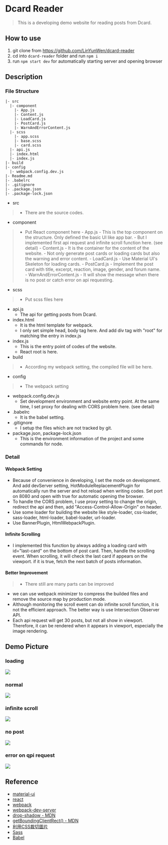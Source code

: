 # Dcard Reader

> This is a developing demo website for reading posts from Dcard.

## How to use
1. git clone from https://github.com/LinYunWen/dcard-reader
2. cd into `dcard-reader` folder and run `npm i`
3. run `npm start dev` for automatically starting server and opening browser

## Description
### File Structure

```
|- src
  |- component
    |- App.js
    |- Content.js
    |- LoadCard.js
    |- PostCard.js
    |- WarnAndErrorContent.js
  |- scss
    |- app.scss
    |- base.scss
    |- card.scss
  |- api.js
  |- index.html
  |- index.js
|- build
|- config
  |- webpack.config.dev.js
|- Readme.md
|- .babelrc
|- .gitignore
|- .package.json
|- .package-lock.json
```
- src
> - There are the source codes.
  - component
  > - Put React component here
    - App.js
      - This is the top component on the structure. Only defined the basic UI like app bar.
      - But I implemented first api request and infinite scroll function here. (see detail)
    - Content.js
      - It is the container for the content of the website.
      - Not only generate post cards or loading cards but also the warning and error content.
    - LoadCard.js
      - Use Material UI's Skeleton for loading cards.
    - PostCard.js
      - Implement the post card with title, excerpt, reaction, image, gender, and forum name.
    - WarnAndErrorContent.js
      - It will show the message when there is no post or catch error on api requesting.
  - scss
  > - Put scss files here
  - api.js
    - The api for getting posts from Dcard.
  - index.html
    - It is the html template for webpack.
    - I only set simple head, body tag here. And add div tag with "root" for matching the entry in index.js
  - index.js
    - This is the entry point of codes of the website.
    - React root is here.
- build
> - According my webpack setting, the compiled file will be here.
- config
> - The webpack setting
  - webpack.config.dev.js
    - Set development environment and website entry point. At the same time, I set proxy for dealing with CORS problem here. (see detail)
- .babelrc
  - It is the babel setting.
- .gitignore
  - I setup the files which are not tracked by git.
- package.json, package-lock.json
  - This is the environment information of the project and some commands for node.

### Detail
#### Webpack Setting
- Because of convenience in developing, I set the mode on development. And add devServer setting, HotModuleReplacementPlugin for automatically run the server and hot reload when writing codes. Set port on 8080 and open with true for automatic opening the browser.
- To handle the CORS problem, I use proxy setting to change the origin, redirect the api and then, add "Access-Control-Allow-Origin" on header.
- Use some loader for building the website like style-loader, css-loader, sass-loader, html-loader, babel-loader, url-loader.
- Use BannerPlugin, HtmlWebpackPlugin.

#### Infinite Scrolling
- I implemented this function by always adding a loading card with id="last-card" on the bottom of post card. Then, handle the scrolling event. When scrolling, it will check the last card if appears on the viewport. if it is true, fetch the next batch of posts information.

#### Better Improvement
> - There still are many parts can be improved
- we can use webpack minimizer to compress the builded files and remove the source map by production mode.
- Although monitoring the scroll event can do infinite scroll function, it is not the efficient approach. The better way is use Intersection Observer API.
- Each api request will get 30 posts, but not all show in viewport. Therefore, it can be rendered when it appears in viewport, especially the image rendering.

## Demo Picture
### loading
![](https://i.imgur.com/MUw7Mok.png)
### normal
![](https://i.imgur.com/53VcLmT.png)
### infinite scroll
![](https://imgur.com/AVNCseB)
### no post
![](https://i.imgur.com/F54VWP5.png)
### error on qpi request
![](https://i.imgur.com/5DfUo48.png)

## Reference
- [material-ui](https://material-ui.com/)
- [react](https://zh-hant.reactjs.org/)
- [webpack](https://webpack.js.org/guides/development/)
- [webpack-dev-server](https://webpack.js.org/configuration/dev-server/)
- [drop-shadow - MDN](https://developer.mozilla.org/en-US/docs/Web/CSS/filter-function/drop-shadow())
- [getBoundingClientRect() - MDN](https://developer.mozilla.org/en-US/docs/Web/API/Element/getBoundingClientRect)
- [利用CSS裁切圖片](https://www.webdesigns.com.tw/CSS-clip.asp)
- [Sass](https://sass-lang.com/)
- [Babel](https://babeljs.io/)